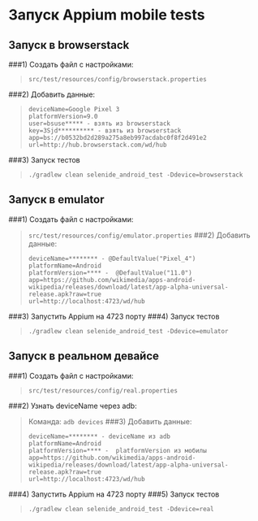 # Запуск Appium mobile tests

## Запуск в browserstack
###1) Создать файл с настройками: 
> ```src/test/resources/config/browserstack.properties```
>
###2) Добавить данные:
>```
>deviceName=Google Pixel 3
>platformVersion=9.0
>user=bsuse***** - взять из browserstack
>key=3Sjd********** - взять из browserstack
>app=bs://b0532bd2d289a275a8eb997acdabc0f8f2d491e2
>url=http://hub.browserstack.com/wd/hub
>```
###3) Запуск тестов
> ```./gradlew clean selenide_android_test -Ddevice=browserstack```

## Запуск в emulator
###1) Создать файл с настройками:
> ```src/test/resources/config/emulator.properties```
###2) Добавить данные:
>```
>deviceName=******** - @DefaultValue("Pixel_4")
>platformName=Android
>platformVersion=**** -  @DefaultValue("11.0")
>app=https://github.com/wikimedia/apps-android-wikipedia/releases/download/latest/app-alpha-universal-release.apk?raw=true
>url=http://localhost:4723/wd/hub
>```
###3) Запустить Appium на 4723 порту
###4) Запуск тестов
> ```./gradlew clean selenide_android_test -Ddevice=emulator```


## Запуск в реальном девайсе
###1) Создать файл с настройками:
> ```src/test/resources/config/real.properties```
>
###2) Узнать deviceName через adb: 
>Команда: ```adb devices```
###3) Добавить данные:
>```
>deviceName=******** - deviceName из adb
>platformName=Android
>platformVersion=**** -  platformVersion из мобилы
>app=https://github.com/wikimedia/apps-android-wikipedia/releases/download/latest/app-alpha-universal-release.apk?raw=true
>url=http://localhost:4723/wd/hub
>```
###4) Запустить Appium на 4723 порту
###5) Запуск тестов
> ```./gradlew clean selenide_android_test -Ddevice=real```
>  
